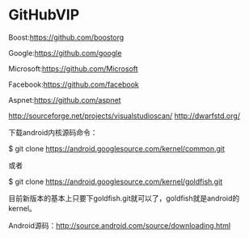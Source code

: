 # GitHubVIP
Boost:https://github.com/boostorg

Google:https://github.com/google

Microsoft:https://github.com/Microsoft

Facebook:https://github.com/facebook

Aspnet:https://github.com/aspnet

http://sourceforge.net/projects/visualstudioscan/
http://dwarfstd.org/

下载android内核源码命令：

$ git clone https://android.googlesource.com/kernel/common.git

或者

$ git clone https://android.googlesource.com/kernel/goldfish.git

目前新版本的基本上只要下goldfish.git就可以了，goldfish就是android的kernel。

Android源码：http://source.android.com/source/downloading.html
